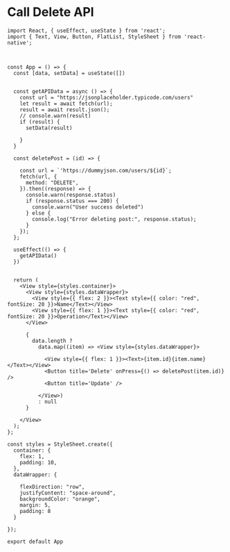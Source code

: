 

# Call Delete API



    import React, { useEffect, useState } from 'react';
    import { Text, View, Button, FlatList, StyleSheet } from 'react-native';



    const App = () => {
      const [data, setData] = useState([])


      const getAPIData = async () => {
        const url = "https://jsonplaceholder.typicode.com/users"
        let result = await fetch(url);
        result = await result.json();
        // console.warn(result)
        if (result) {
          setData(result)

        }
      }

      const deletePost = (id) => {

        const url = `'https://dummyjson.com/users/${id}`;
        fetch(url, {
          method: "DELETE",
        }).then((response) => {
          console.warn(response.status)
          if (response.status === 200) {
            console.warn("User success deleted")
          } else {
            console.log("Error deleting post:", response.status);
          }
        });
      };

      useEffect(() => {
        getAPIData()
      })


      return (
        <View style={styles.container}>
          <View style={styles.dataWrapper}>
            <View style={{ flex: 2 }}><Text style={{ color: "red", fontSize: 20 }}>Name</Text></View>
            <View style={{ flex: 1 }}><Text style={{ color: "red", fontSize: 20 }}>Operation</Text></View>
          </View>

          {
            data.length ?
              data.map((item) => <View style={styles.dataWrapper}>

                <View style={{ flex: 1 }}><Text>{item.id}{item.name}</Text></View>
                <Button title='Delete' onPress={() => deletePost(item.id)} />
                <Button title='Update' />

              </View>)
              : null
          }

        </View>
      );
    };

    const styles = StyleSheet.create({
      container: {
        flex: 1,
        padding: 10,
      },
      dataWrapper: {

        flexDirection: "row",
        justifyContent: "space-around",
        backgroundColor: "orange",
        margin: 5,
        padding: 8
      }

    });

    export default App
